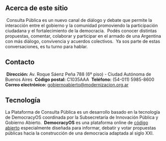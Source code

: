 ## Acerca de este sitio
​
Consulta Pública es un nuevo canal de diálogo y debate que permite la interacción entre el gobierno y la comunidad promoviendo la participación ciudadana y el fortalecimiento de la democracia.
​
Podés conocer distintas propuestas, comentar, colaborar y participar en el armado de una Argentina con más diálogo, convivencia y acuerdos colectivos.
​
Ya sos parte de estas conversaciones, es tu turno para hablar.
​
## Contacto
​
**Dirección:** Av. Roque Sáenz Peña 788 (6º piso) - Ciudad Autónoma de Buenos Aires
​
**Código postal:** C1035AAA
​
**Teléfono:** (54-011) 5985-8600
​
**Correo electrónico:** [gobiernoabierto@modernizacion.org.ar](mailto:gobiernoabierto@modernizacion.org.ar)
​
## Tecnología

La Plataforma de Consulta Pública es un desarrollo basado en la tecnología de DemocracyOS coordinada por la Subsecretaría de Innovación Pública y Gobierno Abierto.
​
**DemocracyOS** es una plataforma online de [código abierto](https://github.com/DemocracyOS) especialmente diseñada para informar, debatir y votar propuestas públicas hacia la construcción de una democracia adaptada al siglo XXI.
